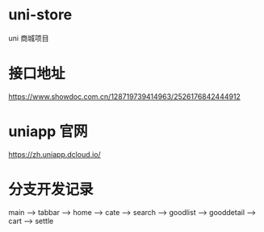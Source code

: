 # uni-store
uni 商城项目

# 接口地址
https://www.showdoc.com.cn/128719739414963/2526176842444912

# uniapp 官网
https://zh.uniapp.dcloud.io/

# 分支开发记录
main --> tabbar --> home --> cate --> search --> goodlist --> gooddetail --> cart --> settle
